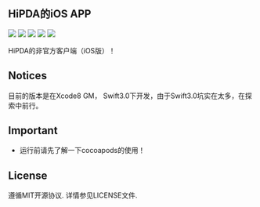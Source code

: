 HiPDA的iOS APP
---
![](https://img.shields.io/badge/status-developing-red.svg) ![](https://img.shields.io/badge/language-Swift%203-orange.svg) ![](https://img.shields.io/badge/compatibility-iPhone-yellowgreen.svg) ![](https://img.shields.io/badge/tool-Xcode8-green.svg) ![](https://img.shields.io/github/license/JakeLin/SwiftWeather.svg?style=flat)

HiPDA的非官方客户端（iOS版）！

Notices
---
目前的版本是在Xcode8 GM， Swift3.0下开发，由于Swift3.0坑实在太多，在探索中前行。

<!-- TODO
 ---
-->

Important
---
- 运行前请先了解一下cocoapods的使用！

License
---
遵循MIT开源协议. 详情参见LICENSE文件.
